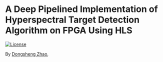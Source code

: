 # A Deep Pipelined Implementation of Hyperspectral Target Detection Algorithm on FPGA Using HLS

[![License](https://img.shields.io/badge/license-BSD-blue.svg)](LICENSE)

By [Dongsheng Zhao](https://generalzds.github.io/),
